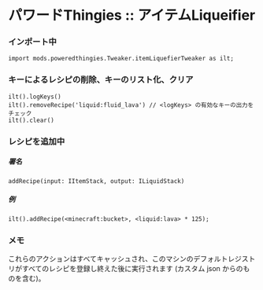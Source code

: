 # パワードThingies :: アイテムLiqueifier

### インポート中

```zenscript
import mods.poweredthingies.Tweaker.itemLiquefierTweaker as ilt;
```

### キーによるレシピの削除、キーのリスト化、クリア

```zenscript
ilt().logKeys()
ilt().removeRecipe('liquid:fluid_lava') // <logKeys> の有効なキーの出力をチェック
ilt().clear()
```

### レシピを追加中

##### 署名

```zenscript
addRecipe(input: IItemStack, output: ILiquidStack)
```

##### 例

```zenscript
ilt().addRecipe(<minecraft:bucket>, <liquid:lava> * 125);
```

### メモ

これらのアクションはすべてキャッシュされ、このマシンのデフォルトレジストリがすべてのレシピを登録し終えた後に実行されます (カスタム json からのものを含む)。